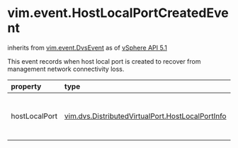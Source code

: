 vim.event.HostLocalPortCreatedEvent
===================================
inherits from [vim.event.DvsEvent](docs/vim.event.DvsEvent.md)
as of [vSphere API 5.1](vim.version.md#vim.version.version8)


This event records when host local port is created to recover from   management network connectivity loss.

| property | type | optional | priv | desc |
|:---------|:-----|:---------|:-----|:-----|
| hostLocalPort | [vim.dvs.DistributedVirtualPort.HostLocalPortInfo](vim.dvs.DistributedVirtualPort.HostLocalPortInfo.md "vim.dvs.DistributedVirtualPort.HostLocalPortInfo") | None | None | The configuration of the new host local port. |


